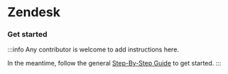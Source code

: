 # Zendesk

### Get started

:::info
Any contributor is welcome to add instructions here. 

In the meantime, follow the general [Step-By-Step Guide](../reference/guide.md) to get started. 
:::